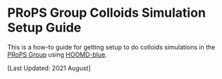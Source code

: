 # PRoPS Group Colloids Simulation Setup Guide

This is a how-to guide for getting setup to do colloids simulations in the [PRoPS Group] using [HOOMD-blue].

[PRoPS Group]: (https://web.northeastern.edu/complexfluids/)
[HOOMD-blue]: (http://glotzerlab.engin.umich.edu/hoomd-blue/)

[Last Updated: 2021 August]

